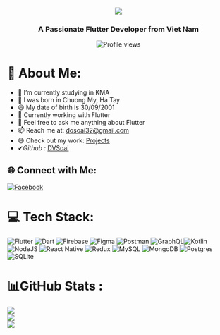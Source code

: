 <h1 align="center">
    <img src="https://readme-typing-svg.herokuapp.com/?font=Righteous&size=35&center=true&vCenter=true&width=500&height=70&duration=4000&lines=Hi+There!+👋;+I'm+Do+Viet+Soai!;" />
</h1>
<h3 align="center">A Passionate Flutter Developer from Viet Nam</h3>

<p align="center">
  <img src="https://komarev.com/ghpvc/?username=DVSoai&label=Profile%20views&color=0e75b6&style=flat" alt="Profile views" />
</p>

# 💫 About Me:
- 🔭 I’m currently studying in KMA
- 🌱 I was born in Chuong My, Ha Tay
- 😄 My date of birth is 30/09/2001  
- 🔭 Currently working with Flutter
- 💬 Feel free to ask me anything about Flutter
- 📫 Reach me at: [dosoai32@gmail.com](mailto:dosoai32@gmail.com)
- 😄 Check out my work: [Projects](https://github.com/DVSoai)
- ✔*Github :* [DVSoai](https://github.com/DVSoai)

## 🌐 Connect with Me:
[![Facebook](https://img.shields.io/badge/Facebook-%231877F2.svg?logo=Facebook&logoColor=white)](https://www.facebook.com/soaidoviet) 

# 💻 Tech Stack:
![Flutter](https://img.shields.io/badge/Flutter-%2302569B.svg?style=for-the-badge&logo=Flutter&logoColor=white) 
![Dart](https://img.shields.io/badge/dart-%230175C2.svg?style=for-the-badge&logo=dart&logoColor=white) 
![Firebase](https://img.shields.io/badge/firebase-%23039BE5.svg?style=for-the-badge&logo=firebase) 
![Figma](https://img.shields.io/badge/figma-%23F24E1E.svg?style=for-the-badge&logo=figma&logoColor=white) 
![Postman](https://img.shields.io/badge/Postman-FF6C37?style=for-the-badge&logo=postman&logoColor=white)
![GraphQL](https://img.shields.io/badge/-GraphQL-E10098?style=for-the-badge&logo=graphql&logoColor=white)![Kotlin](https://img.shields.io/badge/kotlin-%230095D5.svg?style=for-the-badge&logo=kotlin&logoColor=white) ![NodeJS](https://img.shields.io/badge/node.js-6DA55F?style=for-the-badge&logo=node.js&logoColor=white) ![React Native](https://img.shields.io/badge/react_native-%2320232a.svg?style=for-the-badge&logo=react&logoColor=%2361DAFB) ![Redux](https://img.shields.io/badge/redux-%23593d88.svg?style=for-the-badge&logo=redux&logoColor=white) ![MySQL](https://img.shields.io/badge/mysql-%2300f.svg?style=for-the-badge&logo=mysql&logoColor=white) ![MongoDB](https://img.shields.io/badge/MongoDB-%234ea94b.svg?style=for-the-badge&logo=mongodb&logoColor=white) ![Postgres](https://img.shields.io/badge/postgres-%23316192.svg?style=for-the-badge&logo=postgresql&logoColor=white) ![SQLite](https://img.shields.io/badge/sqlite-%2307405e.svg?style=for-the-badge&logo=sqlite&logoColor=white)

# 📊GitHub Stats :
![](https://github-readme-stats.vercel.app/api?username=DVSoai&theme=radical&hide_border=false&include_all_commits=false&count_private=false)<br/>
![](https://github-readme-streak-stats.herokuapp.com/?user=DVSoai&theme=radical&hide_border=false)<br/>
![](https://github-readme-stats.vercel.app/api/top-langs/?username=DVSoai&theme=radical&hide_border=false&include_all_commits=false&count_private=false&layout=compact)


 
 

